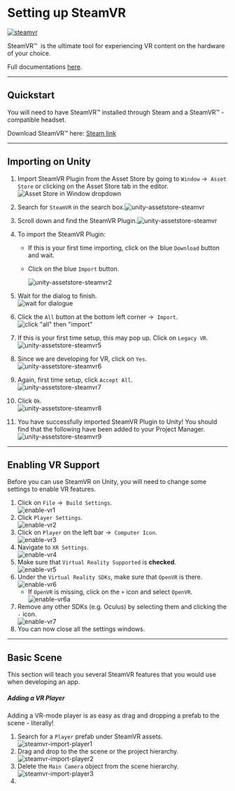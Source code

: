 # Setting up SteamVR

[![steamvr](..\img\logo\steamvr_header.jpg)](https://store.steampowered.com/app/250820/SteamVR/)

SteamVR&trade;  is the ultimate tool for experiencing VR content on the hardware of your choice. 

Full documentations [here](https://valvesoftware.github.io/steamvr_unity_plugin/).

---

## Quickstart

You will need to have SteamVR&trade;   installed through Steam and a SteamVR&trade;  -compatible headset. 

Download SteamVR&trade;   here: [Steam link](https://store.steampowered.com/app/250820/SteamVR/)

---

## Importing on Unity

1. Import SteamVR Plugin from the Asset Store by going to `Window` &rightarrow;  `Asset Store` or clicking on the Asset Store tab in the editor.![Asset Store in Window dropdown](..\img\unity-window-assetstore.png)

2. Search for `SteamVR` in the search box.![unity-assetstore-steamvr](..\img\unity-assetstore-steamvrsearch.png)

3. Scroll down and find the SteamVR Plugin.![unity-assetstore-steamvr](..\img\unity-assetstore-steamvr.png)

4. To import the SteamVR Plugin:

    * If this is your first time importing, click on the blue `Download` button and wait. 

    * Click on the blue `Import` button.

      ![unity-assetstore-steamvr2](..\img\unity-assetstore-steamvr2.png)

5. Wait for the dialog to finish.<br> ![wait for dialogue](..\img\unity-assetstore-steamvr3.png)

6. Click the `All` button at the bottom left corner &rightarrow;  `Import`.<br>![click "all" then "import"](..\img\unity-assetstore-steamvr4.png)
7. If this is your first time setup, this may pop up. Click on `Legacy VR`.<br>![unity-assetstore-steamvr5](..\img\unity-assetstore-steamvr5.png)
8. Since we are developing for VR, click on `Yes`.<br>![unity-assetstore-steamvr6](..\img\unity-assetstore-steamvr6.png)
9. Again, first time setup, click `Accept All`. <br>![unity-assetstore-steamvr7](..\img\unity-assetstore-steamvr7.png)
10. Click `Ok`. <br>![unity-assetstore-steamvr8](..\img\unity-assetstore-steamvr8.png)
11. You have successfully imported SteamVR Plugin to Unity! You should find that the following have been added to your Project Manager.<br>![unity-assetstore-steamvr9](..\img\unity-assetstore-steamvr9.png)

---

## Enabling VR Support

Before you can use SteamVR on Unity, you will need to change some settings to enable VR features.

1. Click on `File` &rightarrow;  `Build Settings`. <br>![enable-vr1](..\img\enable-vr1.png)
2. Click `Player Settings`. <br>![enable-vr2](..\img\enable-vr2.png)
3. Click on `Player` on the left bar &rightarrow;  `Computer Icon`. <br>![enable-vr3](..\img\enable-vr3.png)
4. Navigate to `XR Settings`. <br>![enable-vr4](..\img\enable-vr4.png)
5. Make sure that `Virtual Reality Supported` is **checked**. <br>![enable-vr5](..\img\enable-vr5.png)
6. Under the `Virtual Reality SDKs`, make sure that `OpenVR` is there. <br>![enable-vr6](..\img\enable-vr6.png)
	* If `OpenVR` is missing, click on the `+` icon and select `OpenVR`. <br>![enable-vr6a](..\img\enable-vr6a.png)
7. Remove any other SDKs (e.g. Oculus) by selecting them and clicking the `-` icon. <br>![enable-vr7](..\img\enable-vr7.png)
8. You can now close all the settings windows.

---

## Basic Scene

This section will teach you several SteamVR features that you would use when developing an app.

##### Adding a VR Player

Adding a VR-mode player is as easy as drag and dropping a prefab to the scene - literally!

1. Search for a `Player` prefab under SteamVR assets. <br>![steamvr-import-player1](..\img\steamvr-import-player1.png)
2. Drag and drop to the the scene or the project hierarchy. <br>![steamvr-import-player2](..\img\steamvr-import-player2.png)
3. Delete the `Main Camera` object from the scene hierarchy. <br>![steamvr-import-player3](..\img\steamvr-import-player3.png)
4. 

